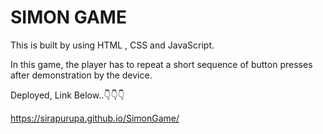 # SIMON GAME

This is built by using HTML , CSS and JavaScript.

In this game, the player has to repeat a short sequence of button presses after demonstration by the device.

Deployed, Link Below..👇👇👇

https://sirapurupa.github.io/SimonGame/
